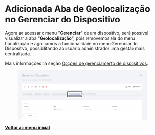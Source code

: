 # Adicionada Aba de Geolocalização no Gerenciar do Dispositivo

Agora ao acessar o menu "**Gerenciar**" de um dispositivo, será possível visualizar a aba "**Geolocalização**", pois removemos ela do menu Localização e agrupamos a funcionalidade no menu Gerenciar do Dispositivo, possibilitando ao usuário administrador uma gestão mais centralizada.

Mais informações na seção [Opções de gerenciamento de dispositivos](../../portal/dispositivos/lista-de-dispositivos/opcoes-de-gerenciamento-de-dispositivos.md).

<figure><img src="../../../.gitbook/assets/image (2) (1) (1) (1) (1) (1) (1) (1) (1) (1).png" alt=""><figcaption></figcaption></figure>

[**Voltar ao menu inicial**](./)
